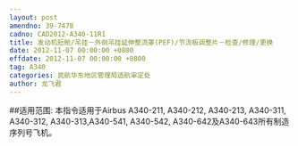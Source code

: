 ```yaml
---
layout: post
amendno: 39-7478
cadno: CAD2012-A340-11R1
title: 发动机短舱/吊挂－外侧吊挂延伸整流罩(PEF)/节流板调整片－检查/修理/更换
date: 2012-11-07 00:00:00 +0800
effdate: 2012-11-07 00:00:00 +0800
tag: A340
categories: 民航华东地区管理局适航审定处
author: 龙飞君
---
```


##适用范围:
本指令适用于Airbus A340-211, A340-212, A340-213, A340-311, A340-312, A340-313,A340-541, A340-542, A340-642及A340-643所有制造序列号飞机。

